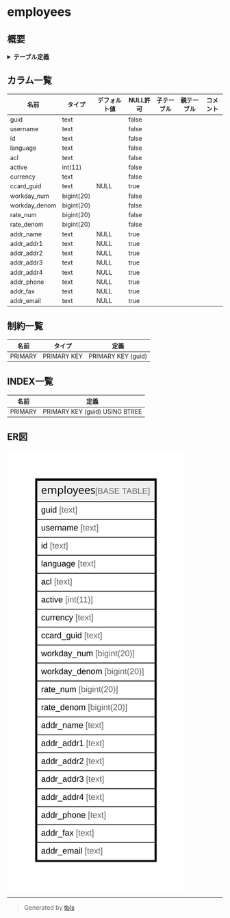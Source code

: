 # employees

## 概要

<details>
<summary><strong>テーブル定義</strong></summary>

```sql
CREATE TABLE `employees` (
  `guid` text NOT NULL,
  `username` text NOT NULL,
  `id` text NOT NULL,
  `language` text NOT NULL,
  `acl` text NOT NULL,
  `active` int(11) NOT NULL,
  `currency` text NOT NULL,
  `ccard_guid` text DEFAULT NULL,
  `workday_num` bigint(20) NOT NULL,
  `workday_denom` bigint(20) NOT NULL,
  `rate_num` bigint(20) NOT NULL,
  `rate_denom` bigint(20) NOT NULL,
  `addr_name` text DEFAULT NULL,
  `addr_addr1` text DEFAULT NULL,
  `addr_addr2` text DEFAULT NULL,
  `addr_addr3` text DEFAULT NULL,
  `addr_addr4` text DEFAULT NULL,
  `addr_phone` text DEFAULT NULL,
  `addr_fax` text DEFAULT NULL,
  `addr_email` text DEFAULT NULL,
  PRIMARY KEY (`guid`(255))
) ENGINE=InnoDB DEFAULT CHARSET=utf8mb4 COLLATE=utf8mb4_general_ci
```

</details>

## カラム一覧

| 名前            | タイプ        | デフォルト値       | NULL許可   | 子テーブル      | 親テーブル      | コメント     |
| ------------- | ---------- | ------------ | -------- | ---------- | ---------- | -------- |
| guid          | text       |              | false    |            |            |          |
| username      | text       |              | false    |            |            |          |
| id            | text       |              | false    |            |            |          |
| language      | text       |              | false    |            |            |          |
| acl           | text       |              | false    |            |            |          |
| active        | int(11)    |              | false    |            |            |          |
| currency      | text       |              | false    |            |            |          |
| ccard_guid    | text       | NULL         | true     |            |            |          |
| workday_num   | bigint(20) |              | false    |            |            |          |
| workday_denom | bigint(20) |              | false    |            |            |          |
| rate_num      | bigint(20) |              | false    |            |            |          |
| rate_denom    | bigint(20) |              | false    |            |            |          |
| addr_name     | text       | NULL         | true     |            |            |          |
| addr_addr1    | text       | NULL         | true     |            |            |          |
| addr_addr2    | text       | NULL         | true     |            |            |          |
| addr_addr3    | text       | NULL         | true     |            |            |          |
| addr_addr4    | text       | NULL         | true     |            |            |          |
| addr_phone    | text       | NULL         | true     |            |            |          |
| addr_fax      | text       | NULL         | true     |            |            |          |
| addr_email    | text       | NULL         | true     |            |            |          |

## 制約一覧

| 名前      | タイプ         | 定義                 |
| ------- | ----------- | ------------------ |
| PRIMARY | PRIMARY KEY | PRIMARY KEY (guid) |

## INDEX一覧

| 名前      | 定義                             |
| ------- | ------------------------------ |
| PRIMARY | PRIMARY KEY (guid) USING BTREE |

## ER図

![er](employees.svg)

---

> Generated by [tbls](https://github.com/k1LoW/tbls)
